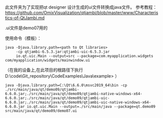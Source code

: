 此文件夹为了实现把qt designer 设计生成的ui文件转换成java文件。
参考教程：https://github.com/OmixVisualization/qtjambi/blob/master/www/Characteristics-of-QtJambi.md

.ui文件是demo07用的

使用命令（模板）：

```
java -Djava.library.path=<path to Qt libraries>
     -cp qtjambi-6.5.3.jar:qtjambi-uic-6.5.3.jar
     io.qt.uic.Main --output=src --package=com.myapplication.widgets com/myapplication/widgets/mainwindow.ui
```

（在我的设备上,在此项目的根路径下执行 D:\code\Git_repository\CodeExamples\Java\example> ）

```
java -Djava.library.path=C:\Qt\6.6.0\msvc2019_64\bin -cp ./src/main/java/qt/demo09/qtjambi-6.6.0.jar;./src/main/java/qt/demo09/qtjambi-native-windows-x64-6.6.0.jar;./src/main/java/qt/demo09/qtjambi-uic-6.6.0.jar;./src/main/java/qt/demo09/qtjambi-uic-native-windows-x64-6.6.0.jar io.qt.uic.Main --output=./src/main/java --package=qt.demo09 src/main/java/qt/demo09/demo07.ui
```
